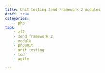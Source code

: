 ```yaml
---
title: Unit testing Zend Framework 2 modules
draft: true
categories:
    - php
tags:
    - zf2
    - zend framework 2
    - module
    - phpunit
    - unit testing
    - tdd
    - agile

---
```



